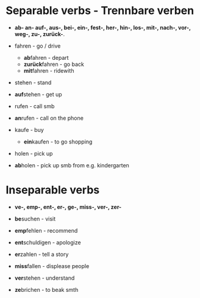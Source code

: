 # Separable verbs - Trennbare verben

- **ab- an- auf-, aus-, bei-, ein-, fest-, her-, hin-, los-, mit-, nach-, vor-, weg-, zu-, zurück-**.

- fahren - go / drive
  - **ab**fahren - depart
  - **zurück**fahren - go back
  - **mit**fahren - ridewith
-  stehen - stand
  -  **auf**stehen - get up
-  rufen - call smb
  - **an**rufen - call on the phone
- kaufe - buy
  - **ein**kaufen - to go shopping
-  holen - pick up
  - **ab**holen - pick up smb from e.g. kindergarten

# Inseparable verbs

- **ve-, emp-, ent-, er-, ge-, miss-, ver-, zer-**

- **be**suchen - visit
- **emp**fehlen - recommend
- **ent**schuldigen - apologize
- **er**zahlen - tell a story
- **miss**fallen - displease people
-  **ver**stehen - understand
-  **ze**brichen - to beak smth
